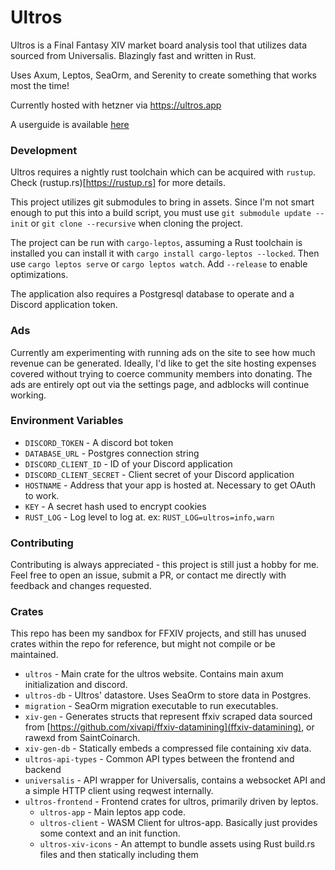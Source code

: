 # Ultros

Ultros is a Final Fantasy XIV market board analysis tool that utilizes data sourced from Universalis. Blazingly fast and written in Rust.

Uses Axum, Leptos, SeaOrm, and Serenity to create something that works most the time!

Currently hosted with hetzner via https://ultros.app

A userguide is available [here](https://book.ultros.app)

### Development

Ultros requires a nightly rust toolchain which can be acquired with `rustup`. Check (rustup.rs)[https://rustup.rs] for more details.

This project utilizes git submodules to bring in assets. Since I'm not smart enough to put this into a build script, you must use `git submodule update --init` or `git clone --recursive` when cloning the project.

The project can be run with `cargo-leptos`, assuming a Rust toolchain is installed you can install it with `cargo install cargo-leptos --locked`. Then use `cargo leptos serve` or `cargo leptos watch`. Add `--release` to enable optimizations.

The application also requires a Postgresql database to operate and a Discord application token.

### Ads

Currently am experimenting with running ads on the site to see how much revenue can be generated. Ideally, I'd like to get the site hosting expenses
covered without trying to coerce community members into donating. The ads are entirely opt out via the settings page, and adblocks will continue working.

### Environment Variables
* `DISCORD_TOKEN` - A discord bot token
* `DATABASE_URL` - Postgres connection string
* `DISCORD_CLIENT_ID` - ID of your Discord application
* `DISCORD_CLIENT_SECRET` - Client secret of your Discord application
* `HOSTNAME` - Address that your app is hosted at. Necessary to get OAuth to work.
* `KEY` - A secret hash used to encrypt cookies
* `RUST_LOG` - Log level to log at. ex: `RUST_LOG=ultros=info,warn`

### Contributing

Contributing is always appreciated - this project is still just a hobby for me.
Feel free to open an issue, submit a PR, or contact me directly with feedback and changes requested.

### Crates

This repo has been my sandbox for FFXIV projects, and still has unused crates within the repo for reference, but might not compile or be maintained.

* `ultros` - Main crate for the ultros website. Contains main axum initialization and discord.
* `ultros-db` - Ultros' datastore. Uses SeaOrm to store data in Postgres.
* `migration` - SeaOrm migration executable to run executables.
* `xiv-gen` - Generates structs that represent ffxiv scraped data sourced from [https://github.com/xivapi/ffxiv-datamining](ffxiv-datamining), or rawexd from SaintCoinarch.
* `xiv-gen-db` - Statically embeds a compressed file containing xiv data.
* `ultros-api-types` - Common API types between the frontend and backend
* `universalis` - API wrapper for Universalis, contains a websocket API and a simple HTTP client using reqwest internally.
* `ultros-frontend` - Frontend crates for ultros, primarily driven by leptos.
    * `ultros-app` - Main leptos app code.
    * `ultros-client` - WASM Client for ultros-app. Basically just provides some context and an init function.
    * `ultros-xiv-icons` - An attempt to bundle assets using Rust build.rs files and then statically including them
